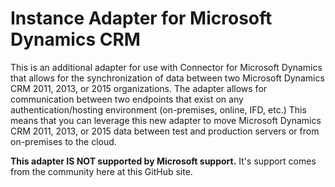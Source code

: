 # Instance Adapter for Microsoft Dynamics CRM
This is an additional adapter for use with Connector for Microsoft Dynamics that allows for the synchronization of data between two Microsoft Dynamics CRM 2011, 2013, or 2015 organizations.  The adapter allows for communication between two endpoints that exist on any authentication/hosting environment (on-premises, online, IFD, etc.)  This means that you can leverage this new adapter to move Microsoft Dynamics CRM 2011, 2013, or 2015 data between test and production servers or from on-premises to the cloud.

**This adapter IS NOT supported by Microsoft support.**
It's support comes from the community here at this GitHub site.
